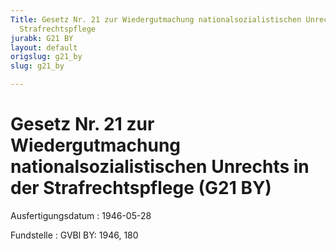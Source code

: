 ```yaml
---
Title: Gesetz Nr. 21 zur Wiedergutmachung nationalsozialistischen Unrechts in der
  Strafrechtspflege
jurabk: G21 BY
layout: default
origslug: g21_by
slug: g21_by

---
```


# Gesetz Nr. 21 zur Wiedergutmachung nationalsozialistischen Unrechts in der Strafrechtspflege (G21 BY)

Ausfertigungsdatum
:   1946-05-28

Fundstelle
:   GVBl BY: 1946, 180

